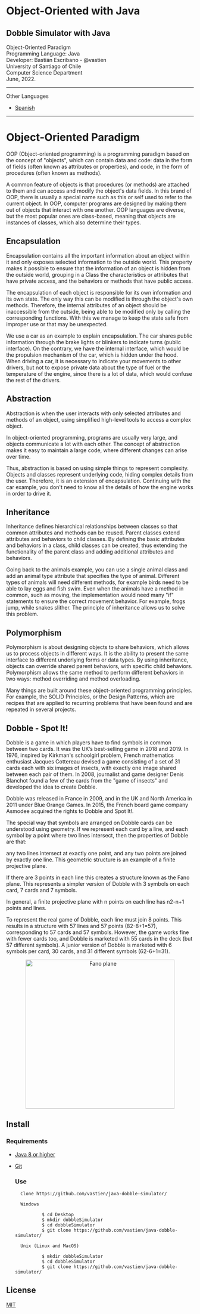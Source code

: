 # Object-Oriented with Java
## Dobble Simulator with Java    
                  
Object-Oriented Paradigm                         
Programming Language: Java                              
Developer: Bastián Escribano - @vastien                      
University of Santiago of Chile                        
Computer Science Department                
June, 2022.        

_________________________________________________________________

Other Languages

* [Spanish](https://github.com/vastien/java-dobble-simulator/blob/main/READMEes.md)

_________________________________________________________________
              

# Object-Oriented Paradigm
OOP (Object-oriented programming) is a programming paradigm based on the concept of "objects", which can contain data and code: data in the form of fields (often known as attributes or properties), and code, in the form of procedures (often known as methods).

A common feature of objects is that procedures (or methods) are attached to them and can access and modify the object's data fields. In this brand of OOP, there is usually a special name such as this or self used to refer to the current object. In OOP, computer programs are designed by making them out of objects that interact with one another. OOP languages are diverse, but the most popular ones are class-based, meaning that objects are instances of classes, which also determine their types.

## Encapsulation
Encapsulation contains all the important information about an object within it and only exposes selected information to the outside world.
This property makes it possible to ensure that the information of an object is hidden from the outside world, grouping in a Class the characteristics or attributes that have private access, and the behaviors or methods that have public access.

The encapsulation of each object is responsible for its own information and its own state. The only way this can be modified is through the object's own methods. Therefore, the internal attributes of an object should be inaccessible from the outside, being able to be modified only by calling the corresponding functions. With this we manage to keep the state safe from improper use or that may be unexpected.

We use a car as an example to explain encapsulation. The car shares public information through the brake lights or blinkers to indicate turns (public interface). On the contrary, we have the internal interface, which would be the propulsion mechanism of the car, which is hidden under the hood. When driving a car, it is necessary to indicate your movements to other drivers, but not to expose private data about the type of fuel or the temperature of the engine, since there is a lot of data, which would confuse the rest of the drivers.

## Abstraction
Abstraction is when the user interacts with only selected attributes and methods of an object, using simplified high-level tools to access a complex object.

In object-oriented programming, programs are usually very large, and objects communicate a lot with each other. The concept of abstraction makes it easy to maintain a large code, where different changes can arise over time.

Thus, abstraction is based on using simple things to represent complexity. Objects and classes represent underlying code, hiding complex details from the user. Therefore, it is an extension of encapsulation. Continuing with the car example, you don't need to know all the details of how the engine works in order to drive it.

## Inheritance
Inheritance defines hierarchical relationships between classes so that common attributes and methods can be reused. Parent classes extend attributes and behaviors to child classes. By defining the basic attributes and behaviors in a class, child classes can be created, thus extending the functionality of the parent class and adding additional attributes and behaviors.

Going back to the animals example, you can use a single animal class and add an animal type attribute that specifies the type of animal. Different types of animals will need different methods, for example birds need to be able to lay eggs and fish swim. Even when the animals have a method in common, such as moving, the implementation would need many "if" statements to ensure the correct movement behavior. For example, frogs jump, while snakes slither. The principle of inheritance allows us to solve this problem.

## Polymorphism
Polymorphism is about designing objects to share behaviors, which allows us to process objects in different ways. It is the ability to present the same interface to different underlying forms or data types. By using inheritance, objects can override shared parent behaviors, with specific child behaviors. Polymorphism allows the same method to perform different behaviors in two ways: method overriding and method overloading.

Many things are built around these object-oriented programming principles. For example, the SOLID Principles, or the Design Patterns, which are recipes that are applied to recurring problems that have been found and are repeated in several projects.


## Dobble - Spot It!
Dobble is a game in which players have to find symbols in common between two cards. It was the UK’s best-selling game in 2018 and 2019.
In 1976, inspired by Kirkman's schoolgirl problem, French mathematics enthusiast Jacques Cottereau devised a game consisting of a set of 31 cards each with six images of insects, with exactly one image shared between each pair of them. In 2008, journalist and game designer Denis Blanchot found a few of the cards from the "game of insects" and developed the idea to create Dobble.                                                    
                                                    
Dobble was released in France in 2009, and in the UK and North America in 2011 under Blue Orange Games. In 2015, the French board game company Asmodee acquired the rights to Dobble and Spot It!.
                                                    
The special way that symbols are arranged on Dobble cards can be understood using geometry. If we represent each card by a line, and each symbol by a point where two lines intersect, then the properties of Dobble are that:
                                                                                                        
any two lines intersect at exactly one point, and
any two points are joined by exactly one line.
This geometric structure is an example of a finite projective plane.

If there are 3 points in each line this creates a structure known as the Fano plane. This represents a simpler version of Dobble with 3 symbols on each card, 7 cards and 7 symbols.

In general, a finite projective plane with n points on each line has n2-n+1 points and lines.

To represent the real game of Dobble, each line must join 8 points. This results in a structure with 57 lines and 57 points (82-8+1=57), corresponding to 57 cards and 57 symbols. However, the game works fine with fewer cards too, and Dobble is marketed with 55 cards in the deck (but 57 different symbols). A junior version of Dobble is marketed with 6 symbols per card, 30 cards, and 31 different symbols (62-6+1=31).

<p align="center">
<img width="400" src="https://i.postimg.cc/qvbwfjTm/Fplane.png" alt="Fano plane">
</p>


## Install

### Requirements
* [Java 8 or higher](https://www.java.com/es/download/ie_manual.jsp)         
* [Git](https://git-scm.com/downloads)

  ### Use

        Clone https://github.com/vastien/java-dobble-simulator/
        
        Windows
        
                $ cd Desktop
                $ mkdir dobbleSimulator
                $ cd dobbleSimulator
                $ git clone https://github.com/vastien/java-dobble-simulator/
                
        Unix (Linux and MacOS) 
        
                $ mkdir dobbleSimulator
                $ cd dobbleSimulator
                $ git clone https://github.com/vastien/java-dobble-simulator/

        
        
## License
[MIT](https://choosealicense.com/licenses/mit/)

